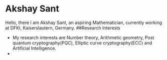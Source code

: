 # Akshay Sant
Hello, there I am Akshay Sant, an aspiring Mathematician, currently working at DFKI, Kaiserslautern, Germany. 
##Research Interests
- My research interests are Number theory, Arithmetic geometry, Post quantum cryptography(PQC), Elliptic curve cryptography(ECC) and Artificial Intelligence.
- 
